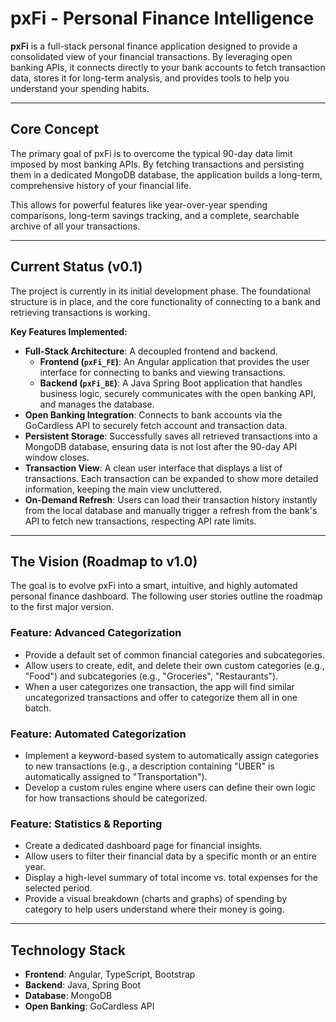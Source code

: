 # pxFi - Personal Finance Intelligence

**pxFi** is a full-stack personal finance application designed to provide a consolidated view of your financial transactions. By leveraging open banking APIs, it connects directly to your bank accounts to fetch transaction data, stores it for long-term analysis, and provides tools to help you understand your spending habits.

---

## Core Concept

The primary goal of pxFi is to overcome the typical 90-day data limit imposed by most banking APIs. By fetching transactions and persisting them in a dedicated MongoDB database, the application builds a long-term, comprehensive history of your financial life.

This allows for powerful features like year-over-year spending comparisons, long-term savings tracking, and a complete, searchable archive of all your transactions.

---

## Current Status (v0.1)

The project is currently in its initial development phase. The foundational structure is in place, and the core functionality of connecting to a bank and retrieving transactions is working.

**Key Features Implemented:**
* **Full-Stack Architecture**: A decoupled frontend and backend.
    * **Frontend (`pxFi_FE`)**: An Angular application that provides the user interface for connecting to banks and viewing transactions.
    * **Backend (`pxFi_BE`)**: A Java Spring Boot application that handles business logic, securely communicates with the open banking API, and manages the database.
* **Open Banking Integration**: Connects to bank accounts via the GoCardless API to securely fetch account and transaction data.
* **Persistent Storage**: Successfully saves all retrieved transactions into a MongoDB database, ensuring data is not lost after the 90-day API window closes.
* **Transaction View**: A clean user interface that displays a list of transactions. Each transaction can be expanded to show more detailed information, keeping the main view uncluttered.
* **On-Demand Refresh**: Users can load their transaction history instantly from the local database and manually trigger a refresh from the bank's API to fetch new transactions, respecting API rate limits.

---

## The Vision (Roadmap to v1.0)

The goal is to evolve pxFi into a smart, intuitive, and highly automated personal finance dashboard. The following user stories outline the roadmap to the first major version.

### Feature: Advanced Categorization
* Provide a default set of common financial categories and subcategories.
* Allow users to create, edit, and delete their own custom categories (e.g., "Food") and subcategories (e.g., "Groceries", "Restaurants").
* When a user categorizes one transaction, the app will find similar uncategorized transactions and offer to categorize them all in one batch.

### Feature: Automated Categorization
* Implement a keyword-based system to automatically assign categories to new transactions (e.g., a description containing "UBER" is automatically assigned to "Transportation").
* Develop a custom rules engine where users can define their own logic for how transactions should be categorized.

### Feature: Statistics & Reporting
* Create a dedicated dashboard page for financial insights.
* Allow users to filter their financial data by a specific month or an entire year.
* Display a high-level summary of total income vs. total expenses for the selected period.
* Provide a visual breakdown (charts and graphs) of spending by category to help users understand where their money is going.

---

## Technology Stack

* **Frontend**: Angular, TypeScript, Bootstrap
* **Backend**: Java, Spring Boot
* **Database**: MongoDB
* **Open Banking**: GoCardless API